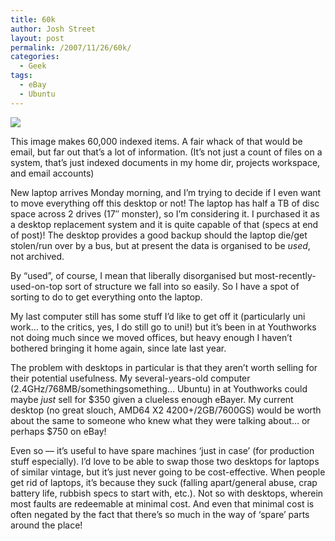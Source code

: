 ```yaml
---
title: 60k
author: Josh Street
layout: post
permalink: /2007/11/26/60k/
categories:
  - Geek
tags:
  - eBay
  - Ubuntu
---
```

![][1]

This image makes 60,000 indexed items. A fair whack of that would be email, but far out that&#8217;s a lot of information. (It&#8217;s not just a count of files on a system, that&#8217;s just indexed documents in my home dir, projects workspace, and email accounts)

New laptop arrives Monday morning, and I&#8217;m trying to decide if I even want to move everything off this desktop or not! The laptop has half a TB of disc space across 2 drives (17&#8243; monster), so I&#8217;m considering it. I purchased it as a desktop replacement system and it is quite capable of that (specs at end of post)! The desktop provides a good backup should the laptop die/get stolen/run over by a bus, but at present the data is organised to be *used*, not archived.

By &#8220;used&#8221;, of course, I mean that liberally disorganised but most-recently-used-on-top sort of structure we fall into so easily. So I have a spot of sorting to do to get everything onto the laptop.

My last computer still has some stuff I&#8217;d like to get off it (particularly uni work&#8230; to the critics, yes, I do still go to uni!) but it&#8217;s been in at Youthworks not doing much since we moved offices, but heavy enough I haven&#8217;t bothered bringing it home again, since late last year.

The problem with desktops in particular is that they aren&#8217;t worth selling for their potential usefulness. My several-years-old computer (2.4GHz/768MB/somethingsomething&#8230; Ubuntu) in at Youthworks could maybe *just* sell for $350 given a clueless enough eBayer. My current desktop (no great slouch, AMD64 X2 4200+/2GB/7600GS) would be worth about the same to someone who knew what they were talking about&#8230; or perhaps $750 on eBay!

Even so &#8212; it&#8217;s useful to have spare machines &#8216;just in case&#8217; (for production stuff especially). I&#8217;d love to be able to swap those two desktops for laptops of similar vintage, but it&#8217;s just never going to be cost-effective. When people get rid of laptops, it&#8217;s because they suck (falling apart/general abuse, crap battery life, rubbish specs to start with, etc.). Not so with desktops, wherein most faults are redeemable at minimal cost. And even that minimal cost is often negated by the fact that there&#8217;s so much in the way of &#8216;spare&#8217; parts around the place!

 [1]: /blog/wp-content/2007/11/60000.png